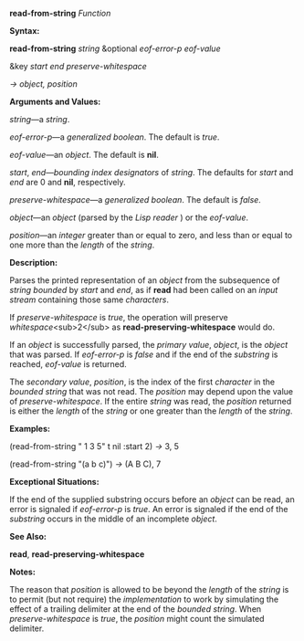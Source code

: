 **read-from-string** *Function* 

**Syntax:** 

**read-from-string** *string* &optional *eof-error-p eof-value* 

&key *start end preserve-whitespace* 

*→ object, position* 

**Arguments and Values:** 

*string*—a *string*. 

*eof-error-p*—a *generalized boolean*. The default is *true*. 

*eof-value*—an *object*. The default is **nil**. 

*start*, *end*—*bounding index designators* of *string*. The defaults for *start* and *end* are 0 and **nil**, respectively. 

*preserve-whitespace*—a *generalized boolean*. The default is *false*. 

*object*—an *object* (parsed by the *Lisp reader* ) or the *eof-value*. 

*position*—an *integer* greater than or equal to zero, and less than or equal to one more than the *length* of the *string*. 



 

 

**Description:** 

Parses the printed representation of an *object* from the subsequence of *string bounded* by *start* and *end*, as if **read** had been called on an *input stream* containing those same *characters*. 

If *preserve-whitespace* is *true*, the operation will preserve *whitespace*&#60;sub&#62;2&#60;/sub&#62; as **read-preserving-whitespace** would do. 

If an *object* is successfully parsed, the *primary value*, *object*, is the *object* that was parsed. If *eof-error-p* is *false* and if the end of the *substring* is reached, *eof-value* is returned. 

The *secondary value*, *position*, is the index of the first *character* in the *bounded string* that was not read. The *position* may depend upon the value of *preserve-whitespace*. If the entire *string* was read, the *position* returned is either the *length* of the *string* or one greater than the *length* of the *string*. 

**Examples:** 

(read-from-string " 1 3 5" t nil :start 2) *→* 3, 5 

(read-from-string "(a b c)") *→* (A B C), 7 

**Exceptional Situations:** 

If the end of the supplied substring occurs before an *object* can be read, an error is signaled if *eof-error-p* is *true*. An error is signaled if the end of the *substring* occurs in the middle of an incomplete *object*. 

**See Also:** 

**read**, **read-preserving-whitespace** 

**Notes:** 

The reason that *position* is allowed to be beyond the *length* of the *string* is to permit (but not require) the *implementation* to work by simulating the effect of a trailing delimiter at the end of the *bounded string*. When *preserve-whitespace* is *true*, the *position* might count the simulated delimiter. 

